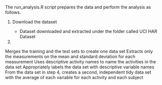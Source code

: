 The run_analysis.R script prepares the data and perform the analysis as follows.

1. Download the dataset
    - Dataset downloaded and extracted under the folder called UCI HAR Dataset

2. 

Merges the training and the test sets to create one data set
Extracts only the measurements on the mean and standard deviation for each measurement
Uses descriptive activity names to name the activities in the data set
Appropriately labels the data set with descriptive variable names
From the data set in step 4, creates a second, independent tidy data set with the average of each variable for each activity and each subject
